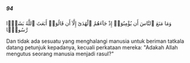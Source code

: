 ##### 94

<span class="ayah">وَمَا مَنَعَ ٱلنَّاسَ أَن يُؤْمِنُوٓا۟ إِذْ جَآءَهُمُ ٱلْهُدَىٰٓ إِلَّآ أَن قَالُوٓا۟ أَبَعَثَ ٱللَّهُ بَشَرًۭا رَّسُولًۭا</span>

<span class="ayah_translation">Dan tidak ada sesuatu yang menghalangi manusia untuk beriman tatkala datang petunjuk kepadanya, kecuali perkataan mereka: "Adakah Allah mengutus seorang manusia menjadi rasuI?"</span>

